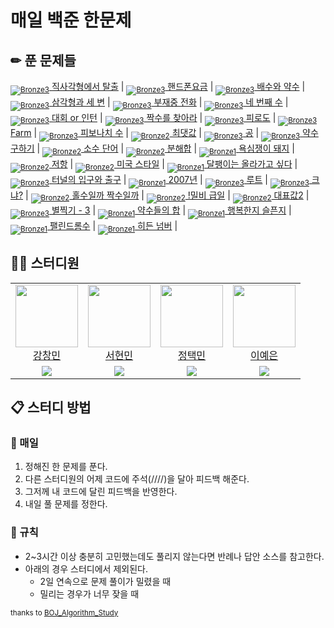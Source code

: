 [Unrated]: https://user-images.githubusercontent.com/33937365/126247607-85783912-c11a-4d50-ac36-8cc7dcb75cd2.png
[Bronze5]: https://user-images.githubusercontent.com/33937365/126247611-e362d727-17a4-4737-a232-5827e185ab7c.png
[Bronze4]: https://user-images.githubusercontent.com/33937365/126247612-89cbc675-e1d4-43a2-950b-1cb014dca697.png
[Bronze3]: https://user-images.githubusercontent.com/33937365/126247613-b8408610-7bc4-40f8-804f-a30a45ddbb68.png
[Bronze2]: https://user-images.githubusercontent.com/33937365/126247614-d85dc6ff-a520-4c00-82bd-eb593b156bd8.png
[Bronze1]: https://user-images.githubusercontent.com/33937365/126247616-04b2ab30-9891-4b7b-8cb4-38e99b97e834.png
[Silver5]: https://user-images.githubusercontent.com/33937365/126247618-38c5c905-672b-4d75-808e-8a7d45ea577d.png
[Silver4]: https://user-images.githubusercontent.com/33937365/126247620-ba2d1b96-b0aa-4b88-80c5-71569c69bbc3.png
[Silver3]: https://user-images.githubusercontent.com/33937365/126247621-1b55b7f4-3a79-4348-8a63-f00c1813853e.png
[Silver2]: https://user-images.githubusercontent.com/33937365/126247622-a83b30a9-6618-4593-b775-6f6730afd3f6.png
[Silver1]: https://user-images.githubusercontent.com/33937365/126247625-8d82f8ab-6f95-4ef8-a243-be31f548596e.png

# 매일 백준 한문제
## ✏ 푼 문제들
[<sub>![Bronze3]</sub> 직사각형에서 탈출](https://www.acmicpc.net/problem/1085) |
[<sub>![Bronze3]</sub> 핸드폰요금](https://www.acmicpc.net/problem/1267) |
[<sub>![Bronze3]</sub> 배수와 약수](https://www.acmicpc.net/problem/5086) |
[<sub>![Bronze3]</sub> 삼각형과 세 변](https://www.acmicpc.net/problem/5073) |
[<sub>![Bronze3]</sub> 부재중 전화](https://www.acmicpc.net/problem/1333) |
[<sub>![Bronze3]</sub> 네 번째 수](https://www.acmicpc.net/problem/2997) |
[<sub>![Bronze3]</sub> 대회 or 인턴](https://www.acmicpc.net/problem/2875) |
[<sub>![Bronze3]</sub> 짝수를 찾아라](https://www.acmicpc.net/problem/3058) |
[<sub>![Bronze3]</sub> 피로도](https://www.acmicpc.net/problem/22864) |
[<sub>![Bronze3]</sub> Farm](https://www.acmicpc.net/problem/16283) |
[<sub>![Bronze3]</sub> 피보나치 수](https://www.acmicpc.net/problem/2747) |
[<sub>![Bronze2]</sub> 최댓값](https://www.acmicpc.net/problem/2562) |
[<sub>![Bronze3]</sub> 공](https://www.acmicpc.net/problem/1547) |
[<sub>![Bronze3]</sub> 약수 구하기](https://www.acmicpc.net/problem/2501) |
[<sub>![Bronze2]</sub> 소수 단어](https://www.acmicpc.net/problem/2153) |
[<sub>![Bronze2]</sub> 분해합](https://www.acmicpc.net/problem/2231) |
[<sub>![Bronze1]</sub> 욕심쟁이 돼지](https://www.acmicpc.net/problem/3060) |
[<sub>![Bronze2]</sub> 저항](https://www.acmicpc.net/problem/1076) |
[<sub>![Bronze2]</sub> 미국 스타일](https://www.acmicpc.net/problem/2712) |
[<sub>![Bronze1]</sub> 달팽이는 올라가고 싶다](https://www.acmicpc.net/problem/2869) |
[<sub>![Bronze3]</sub> 터널의 입구와 출구](https://www.acmicpc.net/problem/5612) |
[<sub>![Bronze1]</sub> 2007년](https://www.acmicpc.net/problem/1924) |
[<sub>![Bronze3]</sub> 루트](https://www.acmicpc.net/problem/4619) |
[<sub>![Bronze3]</sub> 크냐?](https://www.acmicpc.net/problem/4101) |
[<sub>![Bronze2]</sub> 홀수일까 짝수일까](https://www.acmicpc.net/problem/5988) |
[<sub>![Bronze2]</sub> !밀비 급일](https://www.acmicpc.net/problem/11365) |
[<sub>![Bronze2]</sub> 대표값2](https://www.acmicpc.net/problem/2587) |
[<sub>![Bronze3]</sub> 별찍기 - 3](https://www.acmicpc.net/problem/2440) |
[<sub>![Bronze1]</sub> 약수들의 합](https://www.acmicpc.net/problem/9506) |
[<sub>![Bronze1]</sub> 행복한지 슬픈지](https://www.acmicpc.net/problem/10769) |
[<sub>![Bronze1]</sub> 팰린드롬수](https://www.acmicpc.net/problem/1259) |
[<sub>![Bronze1]</sub> 히든 넘버](https://www.acmicpc.net/problem/8595) |



## 👨‍💻 스터디원
<table>
  <tr>
    <td align="center">
      <a href="https://github.com/ckdals6932">
        <img src="https://avatars.githubusercontent.com/u/79955006?v=4" width="100px;" alt=""/>
        <br/>
        강창민
      </a>
    <td align="center">
      <a href="https://github.com/Seohyunmin42">
        <img src="https://avatars.githubusercontent.com/u/79955395?v=4" width="100px;" alt=""/>
        <br/>
        서현민
      </a>
    </td>
    <td align="center">
      <a href="https://github.com/Taek-min">
        <img src="https://avatars.githubusercontent.com/u/79956027?v=4" width="100px;" alt=""/>
        <br/>
        정택민
      </a>
    </td>
    <td align="center">
      <a href="https://github.com/jjklunicc">
        <img src="https://avatars.githubusercontent.com/u/55953594?v=4" width="100px;" alt=""/>
        <br/>
        이예은
      </a>
    </td>
  </tr>
  <tr>
    <td align="center">
      <a href="https://solved.ac/ckdals6932">
        <img src="http://mazassumnida.wtf/api/mini/generate_badge?boj=ckdals6932">
      </a>
    <td align="center">
      <a href="https://solved.ac/tjgusals42">
        <img src="http://mazassumnida.wtf/api/mini/generate_badge?boj=tjgusals42">
      </a>
    </td>
    <td align="center">
      <a href="https://solved.ac/jtm1124">
        <img src="http://mazassumnida.wtf/api/mini/generate_badge?boj=jtm1124">
      </a>
    </td>
    <td align="center">
      <a href="https://solved.ac/jjklunicc">
        <img src="http://mazassumnida.wtf/api/mini/generate_badge?boj=jjklunicc">
      </a>
    </td>
  </tr>
</table>

## 📋 스터디 방법
### 📌 매일
1. 정해진 한 문제를 푼다.
2. 다른 스터디원의 어제 코드에 주석(////)을 달아 피드백 해준다.
3. 그저께 내 코드에 달린 피드백을 반영한다.
4. 내일 풀 문제를 정한다.

### 📌 규칙
* 2~3시간 이상 충분히 고민했는데도 풀리지 않는다면 반례나 답안 소스를 참고한다.
* 아래의 경우 스터디에서 제외된다.
  * 2일 연속으로 문제 풀이가 밀렸을 때
  * 밀리는 경우가 너무 잦을 때

<sub>thanks to [BOJ_Algorithm_Study](https://github.com/Eighteeen/BOJ_Algorithm_Study)</sub>
